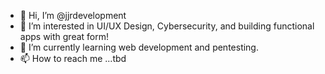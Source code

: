- 👋 Hi, I’m @jjrdevelopment
- 👀 I’m interested in UI/UX Design, Cybersecurity, and building functional apps with great form! 
- 🌱 I’m currently learning web development and pentesting.
- 📫 How to reach me ...tbd

<!---
jjrdevelopment/jjrdevelopment is a ✨ special ✨ repository because its `README.md` (this file) appears on your GitHub profile.
You can click the Preview link to take a look at your changes.
--->
